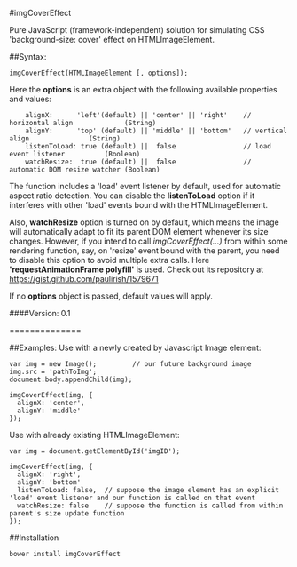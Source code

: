 #imgCoverEffect

Pure JavaScript (framework-independent) solution for simulating CSS 'background-size: cover' effect on HTMLImageElement.

##Syntax:
```
imgCoverEffect(HTMLImageElement [, options]);
```
Here the **options** is an extra object with the following available properties and values:
```
    alignX:      'left'(default) || 'center' || 'right'    // horizontal align             (String)
    alignY:      'top' (default) || 'middle' || 'bottom'   // vertical align               (String)
    listenToLoad: true (default) ||  false                 // load event listener          (Boolean)
    watchResize:  true (default) ||  false                 // automatic DOM resize watcher (Boolean)
```
The function includes a 'load' event listener by default, used for automatic aspect ratio detection.
You can disable the **listenToLoad** option if it interferes with other 'load' events bound with the HTMLImageElement.

Also, **watchResize** option is turned on by default, which means the image will automatically adapt to fit its parent DOM element whenever its size changes. However, if you intend to call *imgCoverEffect(...)* from within some rendering function, say, on 'resize' event bound with the parent, you need to disable this option to avoid multiple extra calls.
Here **'requestAnimationFrame polyfill'** is used. Check out its repository at https://gist.github.com/paulirish/1579671

If no **options** object is passed, default values will apply.

####Version: 0.1

==============

##Examples:
Use with a newly created by Javascript Image element:

```
var img = new Image();         // our future background image
img.src = 'pathToImg';
document.body.appendChild(img);

imgCoverEffect(img, {
  alignX: 'center',
  alignY: 'middle'
});
```

Use with already existing HTMLImageElement:

```
var img = document.getElementById('imgID');

imgCoverEffect(img, {
  alignX: 'right',
  alignY: 'bottom'
  listenToLoad: false,  // suppose the image element has an explicit 'load' event listener and our function is called on that event
  watchResize: false    // suppose the function is called from within parent's size update function
});

```

##Installation
```
bower install imgCoverEffect
```
